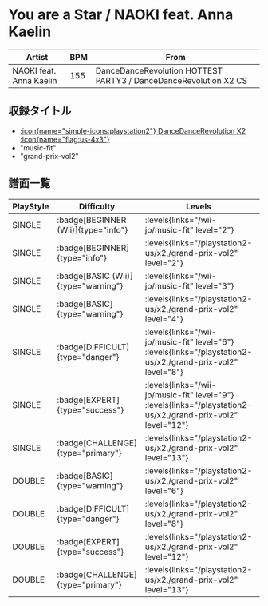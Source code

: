 # You are a Star / NAOKI feat. Anna Kaelin

|Artist|BPM|From|
|------|---|----|
|NAOKI feat. Anna Kaelin|155|DanceDanceRevolution HOTTEST PARTY3 / DanceDanceRevolution X2 CS|

## 収録タイトル

- [:icon{name="simple-icons:playstation2"} DanceDanceRevolution X2 :icon{name="flag:us-4x3"}](/playstation2-us/x2)
- "music-fit"
- "grand-prix-vol2"

## 譜面一覧

|PlayStyle|Difficulty|Levels|Notes|Movie|
|---------|----------|------|-----|-----|
|SINGLE| :badge[BEGINNER (Wii)]{type="info"}| :levels{links="/wii-jp/music-fit" level="2"}|76/12||
|SINGLE| :badge[BEGINNER]{type="info"}| :levels{links="/playstation2-us/x2,/grand-prix-vol2" level="2"}|73/0||
|SINGLE| :badge[BASIC (Wii)]{type="warning"}| :levels{links="/wii-jp/music-fit" level="3"}|98/18||
|SINGLE| :badge[BASIC]{type="warning"}| :levels{links="/playstation2-us/x2,/grand-prix-vol2" level="4"}|108/24||
|SINGLE| :badge[DIFFICULT]{type="danger"}| :levels{links="/wii-jp/music-fit" level="6"} :levels{links="/playstation2-us/x2,/grand-prix-vol2" level="8"}|208/34||
|SINGLE| :badge[EXPERT]{type="success"}| :levels{links="/wii-jp/music-fit" level="9"} :levels{links="/playstation2-us/x2,/grand-prix-vol2" level="12"}|352/26||
|SINGLE| :badge[CHALLENGE]{type="primary"}| :levels{links="/playstation2-us/x2,/grand-prix-vol2" level="13"}|391/32||
|DOUBLE| :badge[BASIC]{type="warning"}| :levels{links="/playstation2-us/x2,/grand-prix-vol2" level="6"}|166/5||
|DOUBLE| :badge[DIFFICULT]{type="danger"}| :levels{links="/playstation2-us/x2,/grand-prix-vol2" level="8"}|212/13||
|DOUBLE| :badge[EXPERT]{type="success"}| :levels{links="/playstation2-us/x2,/grand-prix-vol2" level="12"}|318/7||
|DOUBLE| :badge[CHALLENGE]{type="primary"}| :levels{links="/playstation2-us/x2,/grand-prix-vol2" level="13"}|367/11||
